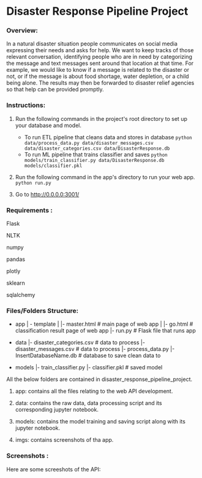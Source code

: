 # Disaster Response Pipeline Project


### Overview:
In a natural disaster situation people communicates on social media expressing their needs and asks for help. We want to keep tracks of those relevant conversation, identifying people who are in need by categorizing the message and text messages sent around that location at that time. For example, we would like to know if a message is related to the disaster or not, or if the message is about food shortage, water depletion, or a child being alone. The results may then be forwarded to disaster relief agencies so that help can be provided promptly.


### Instructions:
1. Run the following commands in the project's root directory to set up your database and model.

    - To run ETL pipeline that cleans data and stores in database
        `python data/process_data.py data/disaster_messages.csv data/disaster_categories.csv data/DisasterResponse.db`
    - To run ML pipeline that trains classifier and saves
        `python models/train_classifier.py data/DisasterResponse.db models/classifier.pkl`

2. Run the following command in the app's directory to run your web app.
    `python run.py`

3. Go to http://0.0.0.0:3001/


### Requirements :

Flask

NLTK

numpy

pandas

plotly

sklearn

sqlalchemy


### Files/Folders Structure:

- app
| - template
| |- master.html  # main page of web app
| |- go.html  # classification result page of web app
|- run.py  # Flask file that runs app

- data
|- disaster_categories.csv  # data to process 
|- disaster_messages.csv  # data to process
|- process_data.py
|- InsertDatabaseName.db   # database to save clean data to

- models
|- train_classifier.py
|- classifier.pkl  # saved model 



All the below folders are contained in disaster_response_pipeline_project.

1. app: contains all the files relating to the web API development.

2. data: contains the raw data, data processing script and its corresponding jupyter notebook.

3. models: contains the model training and saving script along with its jupyter notebook.

4. imgs: contains screenshots of tha app.


### Screenshots :

Here are some screeshots of the API: